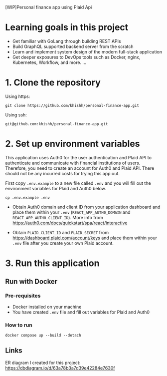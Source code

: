 [WIP]Personal finance app using Plaid Api


# Learning goals in this project

- Get familiar with GoLang through building REST APIs
- Build GraphQL supported backend server from the scratch
- Learn and implement system design of the modern full-stack application
- Get deeper exposures to DevOps tools such as Docker, nginx, Kubernetes, Workflow, and more.
...

# 1. Clone the repository

Using https:

```
git clone https://github.com/khishh/personal-finance-app.git
```

Using ssh:
```
git@github.com:khishh/personal-finance-app.git
```


# 2. Set up environment variables

This application uses Auth0 for the user authentication and Plaid API to authenticate and communicate with financial institutions of users. 
Therefore, you need to create an account for Auth0 and Plaid API. There should not be any incurred costs for trying this app out.

First copy `.env.example` to a new file called `.env` and you will fill out the environment variables for Plaid and Auth0 below. 

```
cp .env.example .env
```

- Obtain Auth0 domain and client ID from your application dashboard and place them within your `.env` (`REACT_APP_AUTH0_DOMAIN` and `REACT_APP_AUTH0_CLIENT_ID`). More info from https://auth0.com/docs/quickstart/spa/react/interactive

- Obtain `PLAID_CLIENT_ID` and `PLAID_SECRET` from https://dashboard.plaid.com/account/keys and place them within your `.env` file after you create your own Plaid account.

# 3. Run this application

## Run with Docker

### Pre-requisites

- Docker installed on your machine
- You have created `.env` file and fill out variables for Plaid and Auth0

### How to run

```
docker compose up --build --detach
```

## Links
ER diagram I created for this project: https://dbdiagram.io/d/63a78b3a7d39e42284e7630f
